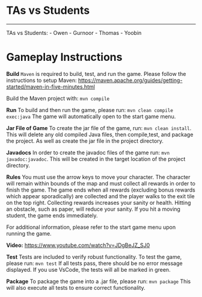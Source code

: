 # TAs vs Students
---

TAs vs Students:
    - Owen
    - Gurnoor
    - Thomas
    - Yoobin

# Gameplay Instructions

**Build**
`Maven` is required to build, test, and run the game. Please follow the instructions to setup Maven:
https://maven.apache.org/guides/getting-started/maven-in-five-minutes.html

Build the Maven project with:
`mvn compile`

**Run**
To build and then run the game, please run:
`mvn clean compile exec:java`
The game will automatically open to the start game menu.

**Jar File of Game**
To create the jar file of the game, run: `mvn clean install`. This will delete any old compiled Java files, then compile,test, and package the project. As well as create the jar file in the project directory.

**Javadocs**
In order to create the javadoc files of the game run: `mvn javadoc:javadoc`. This will be created in the target location of the project directory.

**Rules**
You must use the arrow keys to move your character. The character will remain within bounds of the map and must collect all rewards in order to finish the game.
The game ends when all rewards (excluding bonus rewards which appear sporadically) are collected and the player walks to the exit tile on the top right.
Collecting rewards increases your sanity or health. Hitting an obstacle, such as paper, will reduce your sanity. If you hit a moving student, the game ends immediately. 

For additional information, please refer to the start game menu upon running the game.

**Video:** https://www.youtube.com/watch?v=JDgBeJZ_SJ0

**Test**
Tests are included to verify robust functionality. To test the game, please run:
`mvn test`
If all tests pass, there should be no error message displayed. If you use VsCode, the tests will all be marked in green.

**Package** 
To package the game into a .jar file, please run: 
`mvn package` 
This will also execute all tests to ensure correct functionality. 
